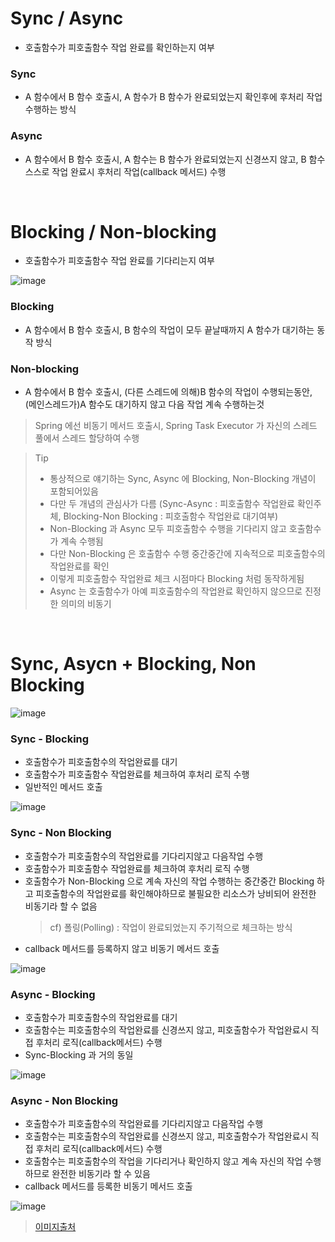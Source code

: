 # Sync / Async
* 호출함수가 피호출함수 작업 완료를 확인하는지 여부

### Sync
* A 함수에서 B 함수 호출시, A 함수가 B 함수가 완료되었는지 확인후에 후처리 작업 수행하는 방식

### Async
* A 함수에서 B 함수 호출시, A 함수는 B 함수가 완료되었는지 신경쓰지 않고, B 함수 스스로 작업 완료시 후처리 작업(callback 메서드) 수행

<br>

# Blocking / Non-blocking
* 호출함수가 피호출함수 작업 완료를 기다리는지 여부

![image](https://user-images.githubusercontent.com/48702893/109412553-05b62d00-79ec-11eb-90fc-61281cd34277.png)

### Blocking
* A 함수에서 B 함수 호출시, B 함수의 작업이 모두 끝날때까지 A 함수가 대기하는 동작 방식 

### Non-blocking
* A 함수에서 B 함수 호출시, (다른 스레드에 의해)B 함수의 작업이 수행되는동안, (메인스레드가)A 함수도 대기하지 않고 다음 작업 계속 수행하는것
> Spring 에선 비동기 메서드 호출시, Spring Task Executor 가 자신의 스레드 풀에서 스레드 할당하여 수행

> Tip
> * 통상적으로 얘기하는 Sync, Async 에 Blocking, Non-Blocking 개념이 포함되어있음
> * 다만 두 개념의 관심사가 다름 (Sync-Async : 피호출함수 작업완료 확인주체, Blocking-Non Blocking : 피호출함수 작업완료 대기여부)
> * Non-Blocking 과 Async 모두 피호출함수 수행을 기다리지 않고 호출함수가 계속 수행됨
> * 다만 Non-Blocking 은 호출함수 수행 중간중간에 지속적으로 피호출함수의 작업완료를 확인
> * 이렇게 피호출함수 작업완료 체크 시점마다 Blocking 처럼 동작하게됨
> * Async 는 호출함수가 아예 피호출함수의 작업완료 확인하지 않으므로 진정한 의미의 비동기

<br>

# Sync, Asycn + Blocking, Non Blocking

![image](https://user-images.githubusercontent.com/48702893/109412849-ac4efd80-79ed-11eb-97e0-301d16e4e7fb.png)

### Sync - Blocking
* 호출함수가 피호출함수의 작업완료를 대기
* 호출함수가 피호출함수 작업완료를 체크하여 후처리 로직 수행
* 일반적인 메서드 호출

![image](https://user-images.githubusercontent.com/48702893/109412880-e4eed700-79ed-11eb-977e-a9b960318dca.png)


### Sync - Non Blocking
* 호출함수가 피호출함수의 작업완료를 기다리지않고 다음작업 수행
* 호출함수가 피호출함수 작업완료를 체크하여 후처리 로직 수행
* 호출함수가 Non-Blocking 으로 계속 자신의 작업 수행하는 중간중간 Blocking 하고 피호출함수의 작업완료를 확인해야하므로 불필요한 리소스가 낭비되어 완전한 비동기라 할 수 없음
	> cf) 폴링(Polling) : 작업이 완료되었는지 주기적으로 체크하는 방식
* callback 메서드를 등록하지 않고 비동기 메서드 호출 
 
![image](https://user-images.githubusercontent.com/48702893/109412875-ddc7c900-79ed-11eb-89a8-970374a1cc6a.png)

### Async - Blocking
* 호출함수가 피호출함수의 작업완료를 대기
* 호출함수는 피호출함수의 작업완료를 신경쓰지 않고, 피호출함수가 작업완료시 직접 후처리 로직(callback메서드) 수행
* Sync-Blocking 과 거의 동일
 
![image](https://user-images.githubusercontent.com/48702893/109412879-e1f3e680-79ed-11eb-944c-271d7f8332e9.png)

### Async - Non Blocking
* 호출함수가 피호출함수의 작업완료를 기다리지않고 다음작업 수행
* 호출함수는 피호출함수의 작업완료를 신경쓰지 않고, 피호출함수가 작업완료시 직접 후처리 로직(callback메서드) 수행
* 호출함수는 피호출함수의 작업을 기다리거나 확인하지 않고 계속 자신의 작업 수행하므로 완전한 비동기라 할 수 있음
* callback 메서드를 등록한 비동기 메서드 호출

![image](https://user-images.githubusercontent.com/48702893/109412882-e7513100-79ed-11eb-8d43-d18b2786486d.png)

> [이미지출처](http://homoefficio.github.io/2017/02/19/Blocking-NonBlocking-Synchronous-Asynchronous/)